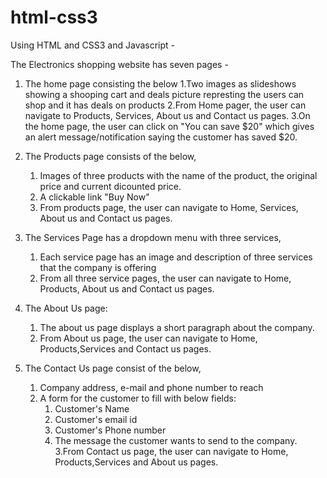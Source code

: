# html-css3

Using HTML and CSS3 and Javascript - 

The Electronics shopping website has seven pages -

1. The home page consisting the below
      1.Two images as slideshows showing a shooping cart and deals picture represting the users can shop and it has deals on products
      2.From Home pager, the user can navigate to Products, Services, About us and Contact us pages.
      3.On the home page, the user can click on "You can save $20" which gives an alert message/notification saying the customer has saved $20.
 
 2. The Products page consists of the below,
      1. Images of three products with the name of the product, the original price and current dicounted price.
      2. A clickable link "Buy Now" 
      3. From products page, the user can navigate to Home, Services, About us and Contact us pages.

3. The Services Page has a dropdown menu with three services,
    1. Each service page has an image and description of three services that the company is offering
    2. From all three service pages, the user can navigate to Home, Products, About us and Contact us pages.
 
 4. The About Us page:
      1. The about us page displays a short paragraph about the company.
      2. From About us page, the user can navigate to Home, Products,Services and Contact us pages.
      
5. The Contact Us page consist of the below,
      1. Company address, e-mail and phone number to reach
      2. A form for the customer to fill with below fields:
            1. Customer's Name
            2. Customer's email id
            3. Customer's Phone number
            4. The message the customer wants to send to the company.
      3.From Contact us page, the user can navigate to Home, Products,Services and About us pages.

